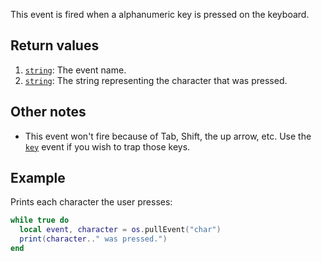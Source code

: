 This event is fired when a alphanumeric key is pressed on the keyboard.

## Return values
1. [`string`]: The event name.
2. [`string`]: The string representing the character that was pressed.

## Other notes
- This event won't fire because of Tab, Shift, the up arrow, etc. Use the [`key`] event if you wish to trap those keys.

## Example
Prints each character the user presses:
```lua
while true do
  local event, character = os.pullEvent("char")
  print(character.." was pressed.")
end
```

[`string`]: string
[`key`]: key